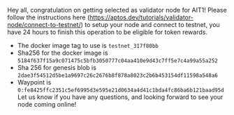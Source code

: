 Hey all, congratulation on getting selected as validator node for AIT1! Please follow the instructions here (https://aptos.dev/tutorials/validator-node/connect-to-testnet/) to setup your node and connect to testnet, you have 24 hours to finish this operation to be eligible for token rewards.
- The docker image tag to use is `testnet_317f80bb`
- Sha256 for the docker image is `5184f637f15a9c071475c5bfb3050777c04aa410e9d43c7ff5e7c4a99a55a252`
- Sha 256 for genesis blob is `2dae3f54512d5be1a9697c26c2676b8f878a8023c2b6b453154df11598a548a6`
- Waypoint is `0:fe8425ffc2351c5ef6995d3e595e21d0634a4d41c1bda4fc86ba6b121baad95d`
Let us know if you have any questions, and looking forward to see your node coming online!
